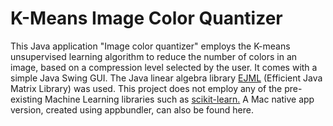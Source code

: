 K-Means Image Color Quantizer
=========================

This Java application "Image color quantizer" employs the K-means unsupervised learning algorithm to reduce the 
number of colors in an image, based on a compression level selected by the user. It comes with a simple Java Swing GUI. The Java linear algebra library <a href="https://code.google.com/p/efficient-java-matrix-library/">EJML</a> (Efficient Java Matrix Library) was used. This project does not employ any of the pre-existing Machine Learning libraries such as <a href="http://scikit-learn.org/stable/"> scikit-learn.</a> A Mac native app version, created using appbundler, can also be found here. 

